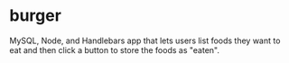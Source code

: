 # burger
MySQL, Node, and Handlebars app that lets users list foods they want to eat and then click a button to store the foods as "eaten". 
